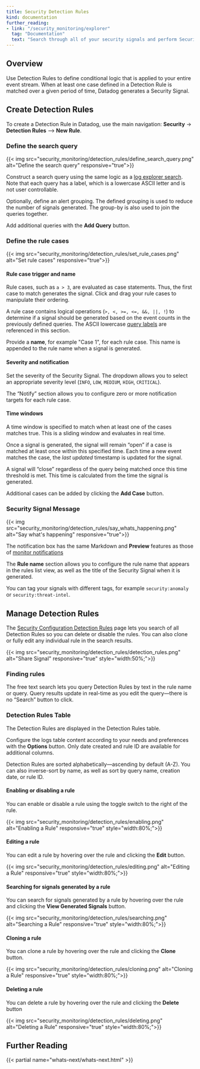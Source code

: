```yaml
---
title: Security Detection Rules
kind: documentation
further_reading:
- link: "/security_monitoring/explorer"
  tag: "Documentation"
  text: "Search through all of your security signals and perform Security Analytics"
---
```


## Overview

Use Detection Rules to define conditional logic that is applied to your entire event stream. When at least one case defined in a Detection Rule is matched over a given period of time, Datadog generates a Security Signal.

## Create Detection Rules

To create a Detection Rule in Datadog, use the main navigation: **Security** → **Detection Rules** --> **New Rule**.

### Define the search query

{{< img src="security_monitoring/detection_rules/define_search_query.png" alt="Define the search query" responsive="true">}}

Construct a search query using the same logic as a [log explorer search][1]. Note that each query has a label, which is a lowercase ASCII letter and is not user controllable.

Optionally, define an alert grouping. The defined grouping is used to reduce the number of signals generated. The group-by is also used to join the queries together.

Add additional queries with the **Add Query** button. 


### Define the rule cases

{{< img src="security_monitoring/detection_rules/set_rule_cases.png" alt="Set rule cases" responsive="true">}}

#### Rule case trigger and name

Rule cases, such as `a > 3`, are evaluated as case statements. Thus, the first case to match generates the signal. Click and drag your rule cases to manipulate their ordering.

A rule case contains logical operations (`>, <, >=, <=, &&, ||, !`) to determine if a signal should be generated based on the event counts in the previously defined queries. The ASCII lowercase [query labels](#define-the-search-query) are referenced in this section. 

Provide a **name**, for example "Case 1", for each rule case. This name is appended to the rule name when a signal is generated. 

#### Severity and notification

Set the severity of the Security Signal. The dropdown allows you to select an appropriate severity level (`INFO`, `LOW`, `MEDIUM`, `HIGH`, `CRITICAL`).

The “Notify” section allows you to configure zero or more notification targets for each rule case. 

#### Time windows

A time window is specified to match when at least one of the cases matches true. This is a sliding window and evaluates in real time. 

Once a signal is generated, the signal will remain “open” if a case is matched at least once within this specified time. Each time a new event matches the case, the *last updated* timestamp is updated for the signal. 

A signal will “close” regardless of the query being matched once this time threshold is met. This time is calculated from the time the signal is generated. 

Additional cases can be added by clicking the **Add Case** button. 

### Security Signal Message

{{< img src="security_monitoring/detection_rules/say_whats_happening.png" alt="Say what's happening" responsive="true">}}

The notification box has the same Markdown and **Preview** features as those of [monitor notifications][2]

The **Rule name** section allows you to configure the rule name that appears in the rules list view, as well as the title of the Security Signal when it is generated.

You can tag your signals with different tags, for example `security:anomaly` or `security:threat-intel`.

## Manage Detection Rules

The [Security Configuration Detection Rules][3] page lets you search of all Detection Rules so you can delete or disable the rules. You can also clone or fully edit any individual rule in the search results.

{{< img src="security_monitoring/detection_rules/detection_rules.png" alt="Share Signal" responsive="true" style="width:50%;">}}

### Finding rules

The free text search lets you query Detection Rules by text in the rule name or query. Query results update in real-time as you edit the query—there is no “Search” button to click.  

### Detection Rules Table
The Detection Rules are displayed in the Detection Rules table.

Configure the logs table content according to your needs and preferences with the **Options** button. Only date created and rule ID are available for additional columns.

Detection Rules are sorted alphabetically—ascending by default (A-Z). You can also inverse-sort by name, as well as sort by query name, creation date, or rule ID.

#### Enabling or disabling a rule

You can enable or disable a rule using the toggle switch to the right of the rule.

{{< img src="security_monitoring/detection_rules/enabling.png" alt="Enabling a Rule" responsive="true" style="width:80%;">}}


#### Editing a rule
You can edit a rule by hovering over the rule and clicking the **Edit** button.

{{< img src="security_monitoring/detection_rules/editing.png" alt="Editing a Rule" responsive="true" style="width:80%;">}}


#### Searching for signals generated by a rule
You can search for signals generated by a rule by hovering over the rule and clicking the **View Generated Signals** button.

{{< img src="security_monitoring/detection_rules/searching.png" alt="Searching a Rule" responsive="true" style="width:80%;">}}


#### Cloning a rule
You can clone a rule by hovering over the rule and clicking the **Clone** button.

{{< img src="security_monitoring/detection_rules/cloning.png" alt="Cloning a Rule" responsive="true" style="width:80%;">}}


#### Deleting a rule
You can delete a rule by hovering over the rule and clicking the **Delete** button

{{< img src="security_monitoring/detection_rules/deleting.png" alt="Deleting a Rule" responsive="true" style="width:80%;">}}


## Further Reading 
{{< partial name="whats-next/whats-next.html" >}}



[1]: /logs/explorer/search
[2]: /monitors/notifications
[3]: https://app.datadoghq.com/security/configuration/rules
